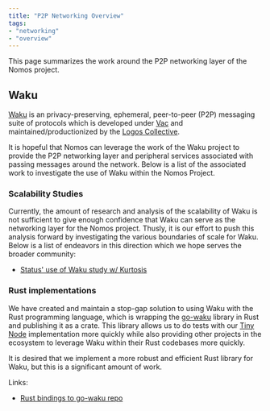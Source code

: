 ```yaml
---
title: "P2P Networking Overview"
tags:
- "networking"
- "overview"
---
```


This page summarizes the work around the P2P networking layer of the Nomos project.

## Waku
[Waku](https://waku.org) is an privacy-preserving, ephemeral, peer-to-peer (P2P) messaging suite of protocols which is developed under [Vac](https://vac.dev) and maintained/productionized by the [Logos Collective](https://logos.co). 

It is hopeful that Nomos can leverage the work of the Waku project to provide the P2P networking layer and peripheral services associated with passing messages around the network. Below is a list of the associated work to investigate the use of Waku within the Nomos Project. 

### Scalability Studies
Currently, the amount of research and analysis of the scalability of Waku is not sufficient to give enough confidence that Waku can serve as the networking layer for the Nomos project. Thusly, it is our effort to push this analysis forward by investigating the various boundaries of scale for Waku. Below is a list of endeavors in this direction which we hope serves the broader community: 
- [Status' use of Waku study w/ Kurtosis](./status-waku-kurtosis.md)



### Rust implementations
We have created and maintain a stop-gap solution to using Waku with the Rust programming language, which is wrapping the [go-waku](https://github.com/status-im/go-waku) library in Rust and publishing it as a crate. This library allows us to do tests with our [Tiny Node](roadmap/development/prototypes.md#Tiny-Node) implementation more quickly while also providing other projects in the ecosystem to leverage Waku within their Rust codebases more quickly. 

It is desired that we implement a more robust and efficient Rust library for Waku, but this is a significant amount of work. 

Links:
- [Rust bindings to go-waku repo](https://github.com/waku-org/waku-rust-bindings)